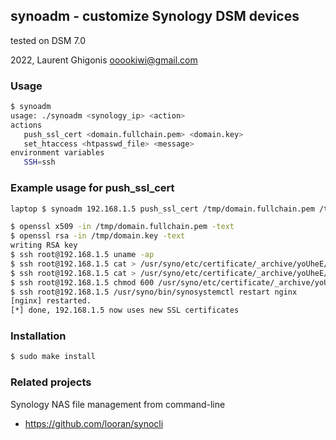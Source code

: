 ## synoadm - customize Synology DSM devices

tested on DSM 7.0

2022, Laurent Ghigonis <ooookiwi@gmail.com>

### Usage

```bash
$ synoadm
usage: ./synoadm <synology_ip> <action>
actions
   push_ssl_cert <domain.fullchain.pem> <domain.key>
   set_htaccess <htpasswd_file> <message>
environment variables
   SSH=ssh
```

### Example usage for push_ssl_cert

```bash
laptop $ synoadm 192.168.1.5 push_ssl_cert /tmp/domain.fullchain.pem /tmp/domain.key 

$ openssl x509 -in /tmp/domain.fullchain.pem -text
$ openssl rsa -in /tmp/domain.key -text
writing RSA key
$ ssh root@192.168.1.5 uname -ap
$ ssh root@192.168.1.5 cat > /usr/syno/etc/certificate/_archive/yoUheE/fullchain.pem
$ ssh root@192.168.1.5 cat > /usr/syno/etc/certificate/_archive/yoUheE/privkey.pem
$ ssh root@192.168.1.5 chmod 600 /usr/syno/etc/certificate/_archive/yoUheE/privkey.pem
$ ssh root@192.168.1.5 /usr/syno/bin/synosystemctl restart nginx
[nginx] restarted.
[*] done, 192.168.1.5 now uses new SSL certificates
```

### Installation

```bash
$ sudo make install
```

### Related projects

Synology NAS file management from command-line
* https://github.com/looran/synocli

